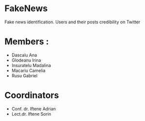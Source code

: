 # FakeNews

Fake news identification. Users and their posts credibility on Twitter

# Members : 

* Dascalu Ana 
* Glodeanu Irina
* Insuratelu Madalina
* Macariu Camelia
* Rusu Gabriel


# Coordinators
* Conf. dr. Iftene Adrian
* Lect.dr. Iftene Sorin

